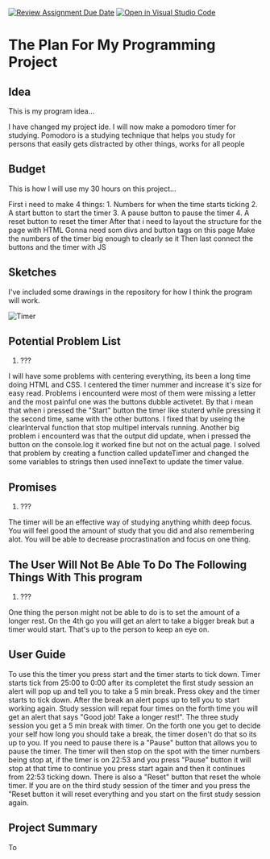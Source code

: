 [![Review Assignment Due Date](https://classroom.github.com/assets/deadline-readme-button-24ddc0f5d75046c5622901739e7c5dd533143b0c8e959d652212380cedb1ea36.svg)](https://classroom.github.com/a/i6ROcniI)
[![Open in Visual Studio Code](https://classroom.github.com/assets/open-in-vscode-718a45dd9cf7e7f842a935f5ebbe5719a5e09af4491e668f4dbf3b35d5cca122.svg)](https://classroom.github.com/online_ide?assignment_repo_id=12635660&assignment_repo_type=AssignmentRepo)
# The Plan For My Programming Project

<!-- USE THIS TEMPLATE TO PLAN YOUR PROJECT - REMEMBER TO "COMMIT" YOUR CHANGES TO THIS FILE! FEEL FREE TO CHANGE ANYTHING OR ADD ANY SECTIONS THAT YOU NEED TO HELP YOU TO PLAN THE PROJECT -->

<!-- INSTRUCTIONS: https://vuxcode.netlify.app/new/pr1/lessons/major-project-brief/ -->

## Idea

This is my program idea...

I have changed my project ide. I will now make a pomodoro timer for studying. Pomodoro is a studying technique that helps you study for persons that easily gets distracted by other things, works for all people

## Budget

This is how I will use my 30 hours on this project...

<!-- TRY TO BREAK YOUR IDEA DOWN INTO SMALLER PARTS AND GUESS HOW MUCH TIME EACH STEP WILL TAKE -->
First i need to make 4 things:
    1. Numbers for when the time starts ticking
    2. A start button to start the timer
    3. A pause button to pause the timer
    4. A reset button to reset the timer
After that i need to layout the structure for the page with HTML
Gonna need som divs and button tags on this page
Make the numbers of the timer big enough to clearly se it
Then last connect the buttons and the timer with JS
## Sketches

I've included some drawings in the repository for how I think the program will work.

![Timer](https://github.com/vuxcode/pr1-plan-PllanaEgzon/assets/104859080/fd16f59a-1e34-463a-96bb-b1ef7f91c01a)


## Potential Problem List

1. ???

<!-- WRITE A LIST OF PROBLEMS THAT YOU THINK YOU WILL HAVE TO TRY AND SOLVE DURING THE PROJECT -->
I will have some problems with centering everything, its been a long time doing HTML and CSS.
I centered the timer nummer and increase it's size for easy read.
Problems i encounterd were most of them were missing a letter and the most painful one was the buttons dubble activetet.
By that i mean that when i pressed the "Start" button the timer like stuterd while pressing it the second time, same with the other buttons.
I fixed that by useing the clearInterval function that stop multipel intervals running.
Another big problem i encounterd was that the output did update, when i pressed the button on the console.log it worked fine but not on the actual page.
I solved that problem by creating a function called updateTimer and changed the some variables to strings then used inneText to update the timer value.

## Promises

1. ???

<!-- WRITE A LIST OF PROMISES FOR WHAT THE USER WILL BE ABLE TO DO IN THE PROGRAM; BE OPEN AND HONEST! WHAT DO YOU THINK YOU CAN DO BEFORE THE DEADLINE -->
The timer will be an effective way of studying anything whith deep focus. You will feel good the amount of study that you did and also remembering alot.
You will be able to decrease procrastination and focus on one thing.
## The User Will Not Be Able To Do The Following Things With This program

1. ???

<!-- MAKE SUGGESTIONS FOR WHAT THE PROGRAM WILL NOT BE ABLE TO DO. WHAT MIGHT A USER EXPECT TO DO WITH YOUR PROGRAM THAT YOU DON'T THINK WILL BE POSSIBLE TO DO BEFORE THE DEADLINE. WRITE A CLEAR LIST OF THINGS -->
One thing the person might not be able to do is to set the amount of a longer rest. On the 4th go you will get an alert to take a bigger break but a timer would start.
That's up to the person to keep an eye on.

## User Guide
To use this the timer you press start and the timer starts to tick down. Timer starts tick from 25:00 to 0:00 after its completet the first study session an alert will pop up and tell you to take a 5 min break. Press okey and the timer starts to tick down. After the break an alert pops up to tell you to start working again. Study session will repat four times on the forth time you will get an alert that says "Good job! Take a longer rest!". The three study session you get a 5 min break with timer. On the forth one you get to decide your self how long you should take a break, the timer dosen't do that so its up to you.
If you need to pause there is a "Pause" button that allows you to pause the timer. The timer will then stop on the spot with the timer numbers being stop at, if the timer is on 22:53 and you press "Pause" button it will stop at that time to continue you press start again and then it continues from 22:53 ticking down.
There is also a "Reset" button that reset the whole timer. If you are on the third study session of the timer and you press the "Reset button it will reset everything and you start on the first study session again.

## Project Summary
To
